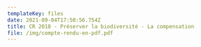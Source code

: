 ```yaml
---
templateKey: files
date: 2021-09-04T17:50:56.754Z
title: CR 2018 - Préserver la biodiversité - La compensation
file: /img/compte-rendu-en-pdf.pdf
---
```

